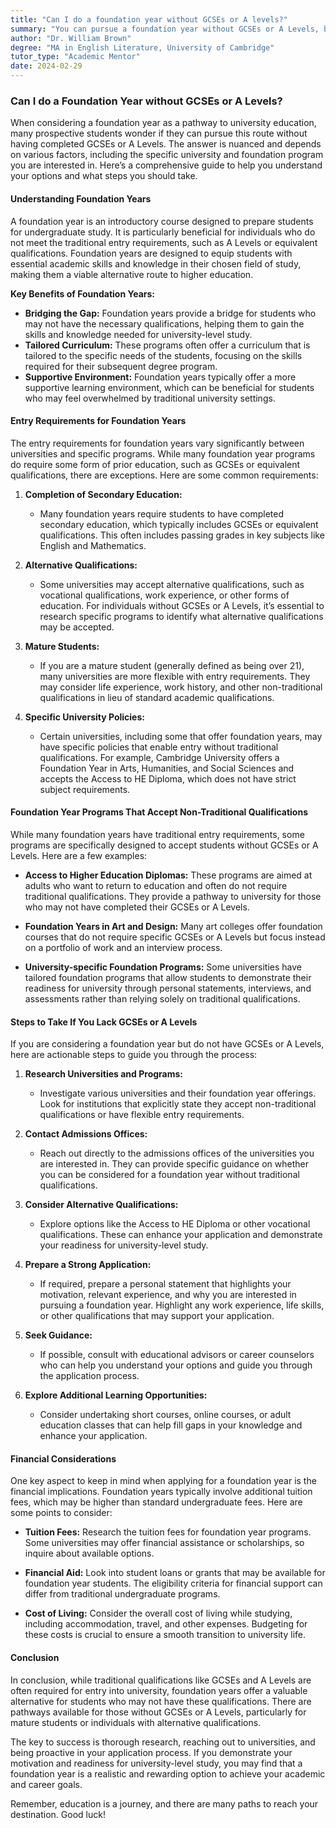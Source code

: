 ```yaml
---
title: "Can I do a foundation year without GCSEs or A levels?"
summary: "You can pursue a foundation year without GCSEs or A Levels, but it depends on the university and program requirements. Explore your options."
author: "Dr. William Brown"
degree: "MA in English Literature, University of Cambridge"
tutor_type: "Academic Mentor"
date: 2024-02-29
---
```


### Can I do a Foundation Year without GCSEs or A Levels?

When considering a foundation year as a pathway to university education, many prospective students wonder if they can pursue this route without having completed GCSEs or A Levels. The answer is nuanced and depends on various factors, including the specific university and foundation program you are interested in. Here’s a comprehensive guide to help you understand your options and what steps you should take.

#### Understanding Foundation Years

A foundation year is an introductory course designed to prepare students for undergraduate study. It is particularly beneficial for individuals who do not meet the traditional entry requirements, such as A Levels or equivalent qualifications. Foundation years are designed to equip students with essential academic skills and knowledge in their chosen field of study, making them a viable alternative route to higher education.

**Key Benefits of Foundation Years:**
- **Bridging the Gap:** Foundation years provide a bridge for students who may not have the necessary qualifications, helping them to gain the skills and knowledge needed for university-level study.
- **Tailored Curriculum:** These programs often offer a curriculum that is tailored to the specific needs of the students, focusing on the skills required for their subsequent degree program.
- **Supportive Environment:** Foundation years typically offer a more supportive learning environment, which can be beneficial for students who may feel overwhelmed by traditional university settings.

#### Entry Requirements for Foundation Years

The entry requirements for foundation years vary significantly between universities and specific programs. While many foundation year programs do require some form of prior education, such as GCSEs or equivalent qualifications, there are exceptions. Here are some common requirements:

1. **Completion of Secondary Education:**
   - Many foundation years require students to have completed secondary education, which typically includes GCSEs or equivalent qualifications. This often includes passing grades in key subjects like English and Mathematics.

2. **Alternative Qualifications:**
   - Some universities may accept alternative qualifications, such as vocational qualifications, work experience, or other forms of education. For individuals without GCSEs or A Levels, it’s essential to research specific programs to identify what alternative qualifications may be accepted.

3. **Mature Students:**
   - If you are a mature student (generally defined as being over 21), many universities are more flexible with entry requirements. They may consider life experience, work history, and other non-traditional qualifications in lieu of standard academic qualifications.

4. **Specific University Policies:**
   - Certain universities, including some that offer foundation years, may have specific policies that enable entry without traditional qualifications. For example, Cambridge University offers a Foundation Year in Arts, Humanities, and Social Sciences and accepts the Access to HE Diploma, which does not have strict subject requirements.

#### Foundation Year Programs That Accept Non-Traditional Qualifications

While many foundation years have traditional entry requirements, some programs are specifically designed to accept students without GCSEs or A Levels. Here are a few examples:

- **Access to Higher Education Diplomas:** These programs are aimed at adults who want to return to education and often do not require traditional qualifications. They provide a pathway to university for those who may not have completed their GCSEs or A Levels.

- **Foundation Years in Art and Design:** Many art colleges offer foundation courses that do not require specific GCSEs or A Levels but focus instead on a portfolio of work and an interview process.

- **University-specific Foundation Programs:** Some universities have tailored foundation programs that allow students to demonstrate their readiness for university through personal statements, interviews, and assessments rather than relying solely on traditional qualifications.

#### Steps to Take If You Lack GCSEs or A Levels

If you are considering a foundation year but do not have GCSEs or A Levels, here are actionable steps to guide you through the process:

1. **Research Universities and Programs:**
   - Investigate various universities and their foundation year offerings. Look for institutions that explicitly state they accept non-traditional qualifications or have flexible entry requirements.

2. **Contact Admissions Offices:**
   - Reach out directly to the admissions offices of the universities you are interested in. They can provide specific guidance on whether you can be considered for a foundation year without traditional qualifications.

3. **Consider Alternative Qualifications:**
   - Explore options like the Access to HE Diploma or other vocational qualifications. These can enhance your application and demonstrate your readiness for university-level study.

4. **Prepare a Strong Application:**
   - If required, prepare a personal statement that highlights your motivation, relevant experience, and why you are interested in pursuing a foundation year. Highlight any work experience, life skills, or other qualifications that may support your application.

5. **Seek Guidance:**
   - If possible, consult with educational advisors or career counselors who can help you understand your options and guide you through the application process.

6. **Explore Additional Learning Opportunities:**
   - Consider undertaking short courses, online courses, or adult education classes that can help fill gaps in your knowledge and enhance your application.

#### Financial Considerations

One key aspect to keep in mind when applying for a foundation year is the financial implications. Foundation years typically involve additional tuition fees, which may be higher than standard undergraduate fees. Here are some points to consider:

- **Tuition Fees:** Research the tuition fees for foundation year programs. Some universities may offer financial assistance or scholarships, so inquire about available options.

- **Financial Aid:** Look into student loans or grants that may be available for foundation year students. The eligibility criteria for financial support can differ from traditional undergraduate programs.

- **Cost of Living:** Consider the overall cost of living while studying, including accommodation, travel, and other expenses. Budgeting for these costs is crucial to ensure a smooth transition to university life.

#### Conclusion

In conclusion, while traditional qualifications like GCSEs and A Levels are often required for entry into university, foundation years offer a valuable alternative for students who may not have these qualifications. There are pathways available for those without GCSEs or A Levels, particularly for mature students or individuals with alternative qualifications. 

The key to success is thorough research, reaching out to universities, and being proactive in your application process. If you demonstrate your motivation and readiness for university-level study, you may find that a foundation year is a realistic and rewarding option to achieve your academic and career goals. 

Remember, education is a journey, and there are many paths to reach your destination. Good luck!
    